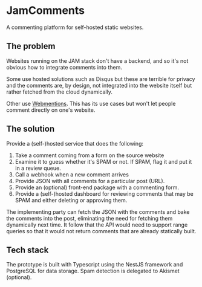 # JamComments

A commenting platform for self-hosted static websites.

## The problem

Websites running on the JAM stack don't have a backend, and so it's not obvious how to integrate comments into them.

Some use hosted solutions such as Disqus but these are terrible for privacy and the comments are, by design, not integrated into the website itself but rather fetched from the cloud dynamically.

Other use [Webmentions](https://github.com/aaronpk/webmention.io). This has its use cases but won't let people comment directly on one's website.

## The solution

Provide a (self-)hosted service that does the following:

1. Take a comment coming from a form on the source website
2. Examine it to guess whether it's SPAM or not. If SPAM, flag it and put it in a review queue.
3. Call a webhook when a new comment arrives
4. Provide JSON with all comments for a particular post (URL).
5. Provide an (optional) front-end package with a commenting form.
6. Provide a (self-)hosted dashboard for reviewing comments that may be SPAM and either deleting or approving them.

The implementing party can fetch the JSON with the comments and bake the comments into the post, eliminating the need for fetching them dynamically next time. It follow that the API would need to support range queries so that it would not return comments that are already statically built.

## Tech stack

The prototype is built with Typescript using the NestJS framework and PostgreSQL for data storage. Spam detection is delegated to Akismet (optional).

